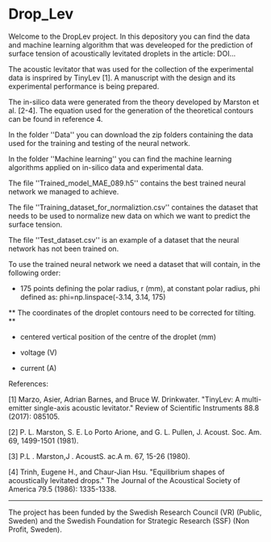 # Drop_Lev

Welcome to the DropLev project. In this depository you can find the data and machine learning algorithm that was develeoped for the prediction of surface tension of acoustically levitated droplets in the article: DOI...


The acoustic levitator that was used for the collection of the experimental data is insprired by TinyLev [1]. A manuscript with the design and its experimental performance is being prepared. 


The in-silico data were generated from the theory developed by Marston et al. [2-4]. The equation used for the generation of the theoretical contours can be found in reference 4.

In the folder ''Data'' you can download the zip folders containing the data used for the training and testing of the neural network. 


In the folder ''Machine learning'' you can find the machine learning algorithms applied on in-silico data and experimental data.

The file ''Trained_model_MAE_089.h5'' contains the best trained neural network we managed to achieve. 

The file ''Training_dataset_for_normaliztion.csv'' containes the dataset that needs to be used to normalize new data on which we want to predict the surface tension.

The file ''Test_dataset.csv'' is an example of a dataset that the neural network has not been trained on. 


To use the trained neural network we need a dataset that will contain, in the following order:  


- 175 points defining the polar radius, r (mm), at constant polar radius, phi defined as:
phi=np.linspace(-3.14, 3.14, 175)


** The coordinates of the droplet contours need to be corrected for tilting. **


- centered vertical position of the centre of the droplet (mm)


- voltage (V)


- current (A)







References:


[1] Marzo, Asier, Adrian Barnes, and Bruce W. Drinkwater. "TinyLev: A multi-emitter single-axis acoustic levitator." Review of Scientific Instruments 88.8 (2017): 085105.


[2] P. L. Marston, S. E. Lo Porto Arione, and G. L. Pullen, J. Acoust. Soc. Am. 69, 1499-1501 (1981).


[3] P.L . Marston,J . AcoustS. ac.A m. 67, 15-26 (1980).


[4] Trinh, Eugene H., and Chaur‐Jian Hsu. "Equilibrium shapes of acoustically levitated drops." The Journal of the Acoustical Society of America 79.5 (1986): 1335-1338.


------------------------------------------------------------------------------------------------------------------------------------------------------------------
The project has been funded by the Swedish Research Council (VR) (Public, Sweden) and the Swedish Foundation for Strategic Research (SSF) (Non Profit, Sweden).
